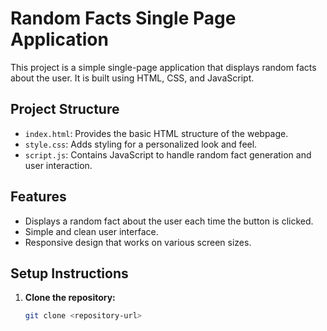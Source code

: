 # Random Facts Single Page Application

This project is a simple single-page application that displays random facts about the user. It is built using HTML, CSS, and JavaScript.

## Project Structure

- `index.html`: Provides the basic HTML structure of the webpage.
- `style.css`: Adds styling for a personalized look and feel.
- `script.js`: Contains JavaScript to handle random fact generation and user interaction.

## Features

- Displays a random fact about the user each time the button is clicked.
- Simple and clean user interface.
- Responsive design that works on various screen sizes.

## Setup Instructions

1. **Clone the repository:**

   ```bash
   git clone <repository-url>
